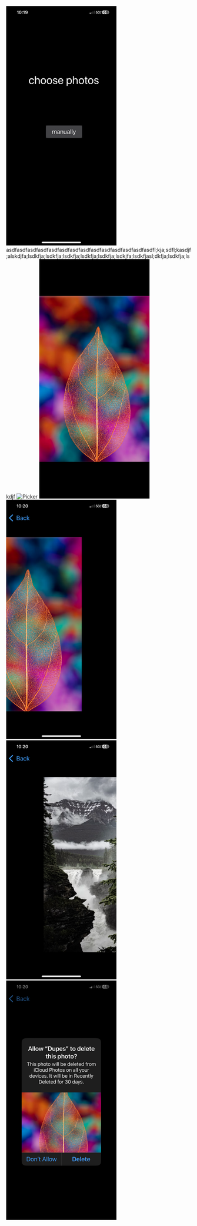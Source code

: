 <img src="https://github.com/alekdemaio/Dupes/blob/main/readme-images/IMG_5203.PNG" alt="Home" width="300">
asdfasdfasdfasdfasdfasdfasdfasdfasdfasdfasdfasdfasdfasdfl;kja;sdfl;kasdjf;alskdjfa;lsdkfja;lsdkfja;lsdkfja;lsdkfja;lsdkfja;lsdkjfa;lsdkfjasl;dkfja;lsdkfja;lskdjf
<img src="https://github.com/alekdemaio/Dupes/blob/main/readme-images/IMG_5202.PNG" alt="Picker" width="300">
<img src="https://github.com/alekdemaio/Dupes/blob/main/readme-images/IMG_5200.PNG" alt="Center" width="300">
<img src="https://github.com/alekdemaio/Dupes/blob/main/readme-images/IMG_5204.PNG" alt="Left" width="300">
<img src="https://github.com/alekdemaio/Dupes/blob/main/readme-images/IMG_5205.PNG" alt="Right" width="300">
<img src="https://github.com/alekdemaio/Dupes/blob/main/readme-images/IMG_5206.PNG" alt="Deletion" width="300">
